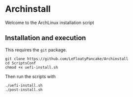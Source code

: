 # Archinstall
Welcome to the ArchLinux installation script

## Installation and execution
This requires the `git` package.

```
git clone https://github.com/LeFloatyPancake/Archinstall
cd ScriptsConf
chmod +x uefi-install.sh
```

Then run the scripts with

```
./uefi-install.sh
./post-install.sh
```
